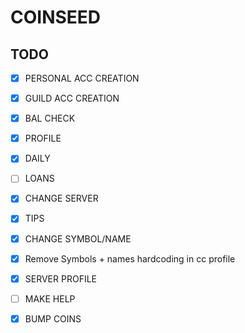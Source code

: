 # COINSEED

## TODO
- [x] PERSONAL ACC CREATION
- [x] GUILD ACC CREATION
- [x] BAL CHECK
- [x] PROFILE
- [x] DAILY
- [ ] LOANS
- [x] CHANGE SERVER
- [x] TIPS
- [x] CHANGE SYMBOL/NAME
- [x] Remove Symbols + names hardcoding in cc profile
- [x] SERVER PROFILE
- [ ] MAKE HELP
- [x] BUMP COINS

